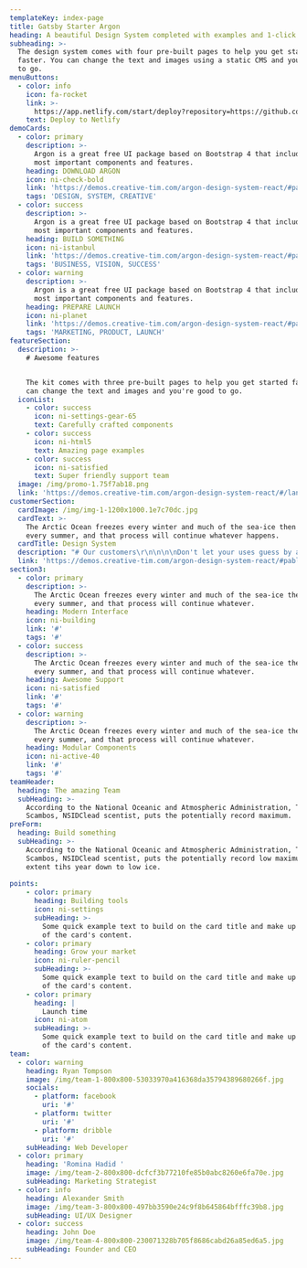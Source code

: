 ```yaml
---
templateKey: index-page
title: Gatsby Starter Argon
heading: A beautiful Design System completed with examples and 1-click deploy!
subheading: >-
  The design system comes with four pre-built pages to help you get started
  faster. You can change the text and images using a static CMS and you're good
  to go.
menuButtons:
  - color: info
    icon: fa-rocket
    link: >-
      https://app.netlify.com/start/deploy?repository=https://github.com/K-Kit/gatsby-starter-argon&amp;stack=cms
    text: Deploy to Netlify
demoCards:
  - color: primary
    description: >-
      Argon is a great free UI package based on Bootstrap 4 that includes the
      most important components and features.
    heading: DOWNLOAD ARGON
    icon: ni-check-bold
    link: 'https://demos.creative-tim.com/argon-design-system-react/#pablo'
    tags: 'DESIGN, SYSTEM, CREATIVE'
  - color: success
    description: >-
      Argon is a great free UI package based on Bootstrap 4 that includes the
      most important components and features.
    heading: BUILD SOMETHING
    icon: ni-istanbul
    link: 'https://demos.creative-tim.com/argon-design-system-react/#pablo'
    tags: 'BUSINESS, VISION, SUCCESS'
  - color: warning
    description: >-
      Argon is a great free UI package based on Bootstrap 4 that includes the
      most important components and features.
    heading: PREPARE LAUNCH
    icon: ni-planet
    link: 'https://demos.creative-tim.com/argon-design-system-react/#pablo'
    tags: 'MARKETING, PRODUCT, LAUNCH'
featureSection:
  description: >-
    # Awesome features


    The kit comes with three pre-built pages to help you get started faster. You
    can change the text and images and you're good to go.
  iconList:
    - color: success
      icon: ni-settings-gear-65
      text: Carefully crafted components
    - color: success
      icon: ni-html5
      text: Amazing page examples
    - color: success
      icon: ni-satisfied
      text: Super friendly support team
  image: /img/promo-1.75f7ab18.png
  link: 'https://demos.creative-tim.com/argon-design-system-react/#/landing-page'
customerSection:
  cardImage: /img/img-1-1200x1000.1e7c70dc.jpg
  cardText: >-
    The Arctic Ocean freezes every winter and much of the sea-ice then thaws
    every summer, and that process will continue whatever happens.
  cardTitle: Design System
  description: "# Our customers\r\n\n\n\nDon't let your uses guess by attaching tooltips and popoves to any element. Just make sure you enable them first via JavaScript.\r\n\n\r\n\nThe kit comes with three pre-built pages to help you get started faster. You can change the text and images and you're good to go.\r\n\n\r\n\nThe kit comes with three pre-built pages to help you get started faster. You can change the text and images and you're good to go.\r\n\n\r\n\n[A beautiful UI Kit for impactful websites](https://demos.creative-tim.com/argon-design-system-react/#pablo)"
  link: 'https://demos.creative-tim.com/argon-design-system-react/#pablo'
section3:
  - color: primary
    description: >-
      The Arctic Ocean freezes every winter and much of the sea-ice then thaws
      every summer, and that process will continue whatever.
    heading: Modern Interface
    icon: ni-building
    link: '#'
    tags: '#'
  - color: success
    description: >-
      The Arctic Ocean freezes every winter and much of the sea-ice then thaws
      every summer, and that process will continue whatever.
    heading: Awesome Support
    icon: ni-satisfied
    link: '#'
    tags: '#'
  - color: warning
    description: >-
      The Arctic Ocean freezes every winter and much of the sea-ice then thaws
      every summer, and that process will continue whatever.
    heading: Modular Components
    icon: ni-active-40
    link: '#'
    tags: '#'
teamHeader:
  heading: The amazing Team
  subHeading: >-
    According to the National Oceanic and Atmospheric Administration, Ted,
    Scambos, NSIDClead scentist, puts the potentially record maximum.
preForm:
  heading: Build something
  subHeading: >-
    According to the National Oceanic and Atmospheric Administration, Ted,
    Scambos, NSIDClead scentist, puts the potentially record low maximum sea ice
    extent tihs year down to low ice.
    
points:
    - color: primary
      heading: Building tools
      icon: ni-settings
      subHeading: >-
        Some quick example text to build on the card title and make up the bulk
        of the card's content.
    - color: primary
      heading: Grow your market
      icon: ni-ruler-pencil
      subHeading: >-
        Some quick example text to build on the card title and make up the bulk
        of the card's content.
    - color: primary
      heading: |
        Launch time
      icon: ni-atom
      subHeading: >-
        Some quick example text to build on the card title and make up the bulk
        of the card's content.
team:
  - color: warning
    heading: Ryan Tompson
    image: /img/team-1-800x800-53033970a416368da35794389680266f.jpg
    socials:
      - platform: facebook
        uri: '#'
      - platform: twitter
        uri: '#'
      - platform: dribble
        uri: '#'
    subHeading: Web Developer
  - color: primary
    heading: 'Romina Hadid '
    image: /img/team-2-800x800-dcfcf3b77210fe85b0abc8260e6fa70e.jpg
    subHeading: Marketing Strategist
  - color: info
    heading: Alexander Smith
    image: /img/team-3-800x800-497bb3590e24c9f8b645864bfffc39b8.jpg
    subHeading: UI/UX Designer
  - color: success
    heading: John Doe
    image: /img/team-4-800x800-230071328b705f8686cabd26a85ed6a5.jpg
    subHeading: Founder and CEO
---
```


